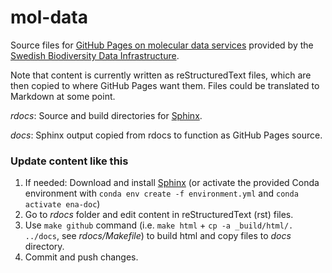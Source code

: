 # mol-data
Source files for [GitHub Pages on molecular data services](https://biodiversitydata-se.github.io/mol-data/) provided by the [Swedish Biodiversity Data Infrastructure](https://biodiversitydata.se/).

Note that content is currently written as reStructuredText files, which are then copied to where GitHub Pages want them. Files could be translated to Markdown at some point.

*rdocs*: Source and build directories for [Sphinx](http://www.sphinx-doc.org/en/master/).

*docs*: Sphinx output copied from rdocs to function as GitHub Pages source.

### Update content like this
1. If needed: Download and install [Sphinx](http://www.sphinx-doc.org/en/master/) (or activate the provided Conda environment with `conda env create -f environment.yml` and `conda activate ena-doc`)
2. Go to *rdocs* folder and edit content in reStructuredText (rst) files.
2. Use `make github` command (i.e. `make html` + `cp -a _build/html/. ../docs`, see *rdocs/Makefile*) to build html and copy files to *docs* directory.
3. Commit and push changes.
